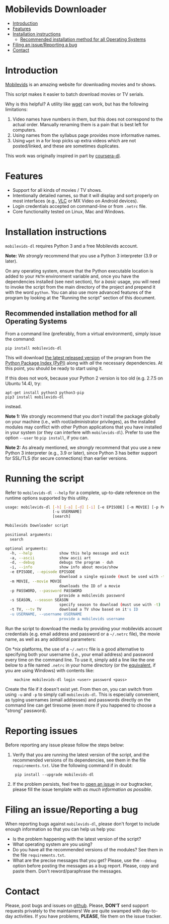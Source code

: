 # Mobilevids Downloader


<!-- TOC -->

- [Introduction](#introduction)
- [Features](#features)
- [Installation instructions](#installation-instructions)
    - [Recommended installation method for all Operating Systems](#recommended-installation-method-for-all-operating-systems)
- [Filing an issue/Reporting a bug](#filing-an-issuereporting-a-bug)
- [Contact](#contact)

<!-- /TOC -->

# Introduction

[Mobilevids][1] is an amazing website for downloading movies and tv shows.

This script makes it easier to batch download movies or TV serials.

Why is this helpful?  A utility like [wget][2] can work, but has the
following limitations:

1. Video names have numbers in them, but this does not correspond to
    the actual order.  Manually renaming them is a pain that is best left
    for computers.
2. Using names from the syllabus page provides more informative names.
3. Using `wget` in a for loop picks up extra videos which are not
    posted/linked, and these are sometimes duplicates.

This work was originally inspired in part by [coursera-dl][3].


# Features
  * Support for all kinds of movies / TV shows.
  * Intentionally detailed names, so that it will display and sort properly
    on most interfaces (e.g., [VLC][4] or MX Video on Android devices).
  * Login credentials accepted on command-line or from `.netrc` file.
  * Core functionality tested on Linux, Mac and Windows.


# Installation instructions

`mobilevids-dl` requires Python 3 and a free Mobilevids account.

**Note:** We *strongly* recommend that you use a Python 3 interpreter (3.9
or later).

On any operating system, ensure that the Python executable location is added
to your `PATH` environment variable and, once you have the dependencies
installed (see next section), for a *basic* usage, you will need to invoke
the script from the main directory of the project and prepend it with the
word `python`.  You can also use more advanced features of the program by
looking at the "Running the script" section of this document.


## Recommended installation method for all Operating Systems

From a command line (preferably, from a virtual environment), simply issue
the command:

    pip install mobilevids-dl


This will download [the latest released version][7] of the program from the
[Python Package Index (PyPI)][6] along with *all* the necessary
dependencies. At this point, you should be ready to start using it.

If this does not work, because your Python 2 version is too old (e.g. 2.7.5
on Ubuntu 14.4), try:

    apt-get install python3 python3-pip
    pip3 install mobilevids-dl

instead.

**Note 1:** We strongly recommend that you *don't* install the package
globally on your machine (i.e., with root/administrator privileges), as the
installed modules may conflict with other Python applications that you have
installed in your system (or they can interfere with `mobilevids-dl`).  Prefer
to use the option `--user` to `pip install`, if you can.

**Note 2:** As already mentioned, we *strongly* recommend that you use a new
Python 3 interpreter (e.g., 3.9 or later), since Python 3 has better support
for SSL/TLS (for secure connections) than earlier versions.<br/>


# Running the script

Refer to `mobilevids-dl --help` for a complete, up-to-date reference on the runtime options
supported by this utility.

```bash
usage: mobilevids-dl [-h] [-a] [-d] [-i] [-e EPISODE] [-m MOVIE] [-p PASSWORD] [-s SEASON] [-t TV]
                     [-u USERNAME]
                     [search]

Mobilevids Downloader script

positional arguments:
  search

optional arguments:
  -h, --help            show this help message and exit
  -a, --ascii           show ascii art
  -d, --debug           debugs the program - duh
  -i, --info            show info about movie/show
  -e EPISODE, --episode EPISODE
                        download a single episode (must be used with -t [TV ID] and -s [SEASON]
  -m MOVIE, --movie MOVIE
                        downloads the ID of a movie
  -p PASSWORD, --password PASSWORD
                        provide a mobilevids password
  -s SEASON, --season SEASON
                        specify season to download (must use with -t)
  -t TV, --tv TV        download a TV show based on it's ID
  -u USERNAME, --username USERNAME
                        provide a mobilevids username
```

Run the script to download the media by providing your mobilevids account
credentials (e.g. email address and password or a `~/.netrc` file), the
movie name, as well as any additional parameters:

On \*nix platforms, the use of a `~/.netrc` file is a good alternative to
specifying both your username (i.e., your email address) and password every
time on the command line. To use it, simply add a line like the one below to
a file named `.netrc` in your home directory (or the [equivalent][5], if you
are using Windows) with contents like:
```
    machine mobilevids-dl login <user> password <pass>
```
Create the file if it doesn't exist yet.  From then on, you can switch from
using `-u` and `-p` to simply call `mobilevids-dl`.
This is especially convenient, as typing usernames (email
addresses) and passwords directly on the command line can get tiresome (even
more if you happened to choose a "strong" password).

# Reporting issues

Before reporting any issue please follow the steps below:

1. Verify that you are running the latest version of the script, and the
recommended versions of its dependencies, see them in the file
`requirements.txt`.  Use the following command if in doubt:

        pip install --upgrade mobilevids-dl

2. If the problem persists, feel free to [open an issue][issue] in our
bugtracker, please fill the issue template with *as much information as
possible*.

[issue]: https://github.com/ahron-maslin/mobilevids-dl/issues

# Filing an issue/Reporting a bug

When reporting bugs against `mobilevids-dl`, please don't forget to include
enough information so that you can help us help you:

* Is the problem happening with the latest version of the script?
* What operating system are you using?
* Do you have all the recommended versions of the modules? See them in the
  file `requirements.txt`.
* What are the precise messages that you get? Please, use the `--debug`
  option before posting the messages as a bug report. Please, copy and paste
  them.  Don't reword/paraphrase the messages.

# Contact

Please, post bugs and issues on [github][7]. Please, **DON'T** send support
requests privately to the maintainers! We are quite swamped with day-to-day
activities. If you have problems, **PLEASE**, file them on the issue tracker.

[1]: https://www.mobilevids.org
[2]: https://sourceforge.net/projects/gnuwin32/files/wget/1.11.4-1/wget-1.11.4-1-setup.exe
[3]: https://www.github.com/coursera-dl/coursera-dl
[4]: https://f-droid.org/repository/browse/?fdid=org.videolan.vlc
[5]: http://stackoverflow.com/a/6031266/962311
[6]: https://pypi.python.org/
[7]: https://pypi.python.org/pypi/mobilevids-dl
